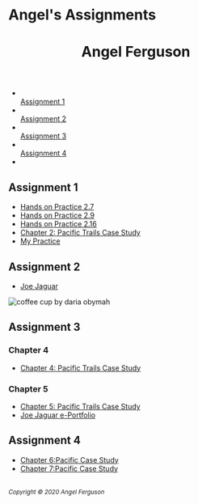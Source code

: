 # Angel's Assignments

<!DOCTYPE html>
<html lang="en">

<head>
<link rel="icon" href="marker.gif" type="image/icon">

<meta charset="utf-8">
<link rel="stylesheet" href="assignsheet4.css">
</head>


<body>
<div id="wrapper">

<header>
<h1 id="h1">Angel Ferguson
</h1>
</header>
<nav id="section">
<ul>
<li id="first"><br><a href="#a1">Assignment 1</a></li>
<li class="nav"><br><a href="#a2">Assignment 2</a> </li>
<li class="nav"><br><a href="#a3">Assignment 3</a></li>
<li class="nav"><br><a href="#a4">Assignment 4</a></li>
<li class="nav"><br></li>
</ul>
</nav>

<main>
<div>
<h2 id="a1">Assignment 1</h2>

<ul>

<li><a href="assign1/ul.html">Hands on Practice 2.7
</a>
</li>

<li><a href="assign1/design.html">Hands on Practice 2.9
</a>
</li>

<li><a href="assign1/mypractice/index.html">Hands on Practice 2.16
</a>
</li>


<li><a href="assign1/pacific/index.html">Chapter 2: Pacific Trails Case Study
</a></li>

<li><a href="assign1/mypractice/index.html">My Practice</a></li>
</ul>


<h2 id="a2">
Assignment 2</h2>
<ul>
<li><a href="joejaguar.pdf"> Joe Jaguar</a></li>
</ul>


<img id="cup" src="pexels-daria-obymaha-1684151.jpg" alt="coffee cup by daria obymah"><a href="https://www.pexels.com/@dariaobymaha"></a>




<h2 id="a3">Assignment 3</h2>
<h3>Chapter 4</h3><ul>
<li><a href="ch4pacific/index.html">Chapter 4: Pacific Trails Case Study
</a></ul>
<h3>Chapter 5</h3>
<ul>
<li><a href="ch5pacific/index.html">Chapter 5: Pacific Trails Case Study</a></li>
<li><a href="eport/index.html">Joe Jaguar e-Portfolio</a></li>
</ul>

<h2 id="a4">Assignment 4</h2>
<ul>
<li><a href="ch6pacific/index.html">Chapter 6:Pacific Case Study</a></li>
<li><a href="ch7pacific/index.html">Chapter 7:Pacific Case Study</a></li>
</ul>
</div>
<br>




</main>
<footer><small><i>
Copyright &copy; 2020 Angel Ferguson
</i></small></footer>
</div>
</body>
</html>
